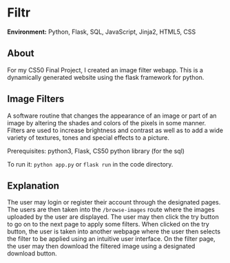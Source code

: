 # Filtr

**Environment:** Python, Flask, SQL, JavaScript, Jinja2, HTML5, CSS

## About
For my CS50 Final Project, I created an image filter webapp.
This is a dynamically generated website using the flask framework for python.

## Image Filters
A software routine that changes the appearance of an image or part of an image by altering the shades and colors of the pixels in some manner.
Filters are used to increase brightness and contrast as well as to add a wide variety of textures, tones and special effects to a picture.

Prerequisites: python3, Flask, CS50 python library (for the sql)

To run it: `python app.py` or `flask run` in the code directory.

## Explanation
The user may login or register their account through the designated pages.
The users are then taken into the `/browse-images` route where the images uploaded by the user are displayed.
The user may then click the try button to go on to the next page to apply some filters.
When clicked on the try button, the user is taken into another webpage where the user then selects the filter to be applied using an intuitive user interface.
On the filter page, the user may then download the filtered image using a designated download button.
